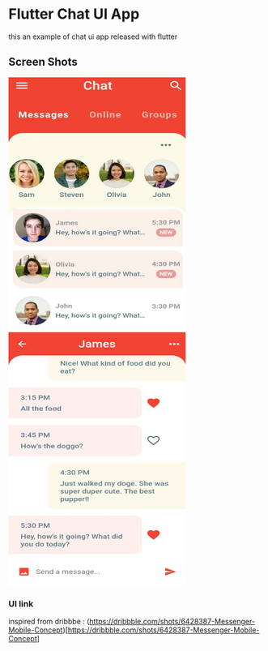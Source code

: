 # Flutter Chat UI App
this an example of chat ui app released with flutter

## Screen Shots

<img src="https://github.com/Djameleddine21/Flutter-chat-App/blob/master/assets/home.jpg" alt="home page" height="500" width="350">
<img src="https://github.com/Djameleddine21/Flutter-chat-App/blob/master/assets/chat.jpg" alt="chat page" height="500" width="350">

### UI link

inspired from dribbbe : (https://dribbble.com/shots/6428387-Messenger-Mobile-Concept)[https://dribbble.com/shots/6428387-Messenger-Mobile-Concept]

